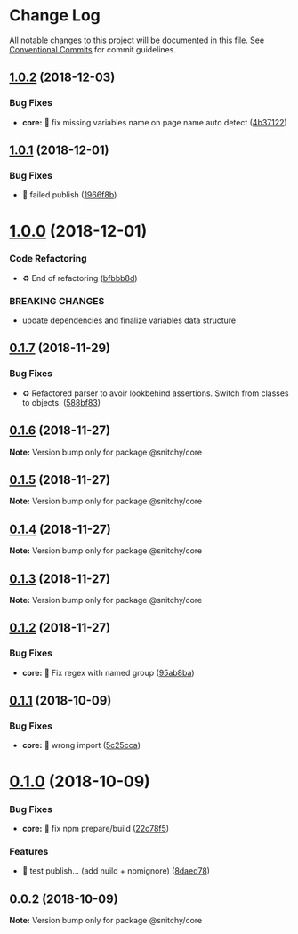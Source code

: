 # Change Log

All notable changes to this project will be documented in this file.
See [Conventional Commits](https://conventionalcommits.org) for commit guidelines.

## [1.0.2](https://github.com/epicagency/snitchy/compare/@snitchy/core@1.0.1...@snitchy/core@1.0.2) (2018-12-03)


### Bug Fixes

* **core:** :bug: fix missing variables name on page name auto detect ([4b37122](https://github.com/epicagency/snitchy/commit/4b37122))





## [1.0.1](https://github.com/epicagency/snitchy/compare/@snitchy/core@1.0.0...@snitchy/core@1.0.1) (2018-12-01)


### Bug Fixes

* :rocket: failed publish ([1966f8b](https://github.com/epicagency/snitchy/commit/1966f8b))





# [1.0.0](https://github.com/epicagency/snitchy/compare/@snitchy/core@0.1.7...@snitchy/core@1.0.0) (2018-12-01)


### Code Refactoring

* :recycle: End of refactoring ([bfbbb8d](https://github.com/epicagency/snitchy/commit/bfbbb8d))


### BREAKING CHANGES

* update dependencies and finalize variables data structure





<a name="0.1.7"></a>
## [0.1.7](https://github.com/epicagency/snitchy/compare/@snitchy/core@0.1.6...@snitchy/core@0.1.7) (2018-11-29)


### Bug Fixes

* :recycle: Refactored parser to avoir lookbehind assertions. Switch from classes to objects. ([588bf83](https://github.com/epicagency/snitchy/commit/588bf83))





<a name="0.1.6"></a>
## [0.1.6](https://github.com/epicagency/snitchy/compare/@snitchy/core@0.1.5...@snitchy/core@0.1.6) (2018-11-27)

**Note:** Version bump only for package @snitchy/core





<a name="0.1.5"></a>
## [0.1.5](https://github.com/epicagency/snitchy/compare/@snitchy/core@0.1.4...@snitchy/core@0.1.5) (2018-11-27)

**Note:** Version bump only for package @snitchy/core





<a name="0.1.4"></a>
## [0.1.4](https://github.com/epicagency/snitchy/compare/@snitchy/core@0.1.3...@snitchy/core@0.1.4) (2018-11-27)

**Note:** Version bump only for package @snitchy/core





<a name="0.1.3"></a>
## [0.1.3](https://github.com/epicagency/snitchy/compare/@snitchy/core@0.1.2...@snitchy/core@0.1.3) (2018-11-27)

**Note:** Version bump only for package @snitchy/core





<a name="0.1.2"></a>
## [0.1.2](https://github.com/epicagency/snitchy/compare/@snitchy/core@0.1.1...@snitchy/core@0.1.2) (2018-11-27)


### Bug Fixes

* **core:** :bug: Fix regex with named group ([95ab8ba](https://github.com/epicagency/snitchy/commit/95ab8ba))





<a name="0.1.1"></a>
## [0.1.1](https://github.com/epicagency/snitchy/compare/@snitchy/core@0.1.0...@snitchy/core@0.1.1) (2018-10-09)


### Bug Fixes

* **core:** :bug: wrong import ([5c25cca](https://github.com/epicagency/snitchy/commit/5c25cca))





<a name="0.1.0"></a>
# [0.1.0](https://github.com/epicagency/snitchy/compare/@snitchy/core@0.0.2...@snitchy/core@0.1.0) (2018-10-09)


### Bug Fixes

* **core:** :wrench: fix npm prepare/build ([22c78f5](https://github.com/epicagency/snitchy/commit/22c78f5))


### Features

* :art: test publish… (add nuild + npmignore) ([8daed78](https://github.com/epicagency/snitchy/commit/8daed78))





<a name="0.0.2"></a>
## 0.0.2 (2018-10-09)

**Note:** Version bump only for package @snitchy/core
